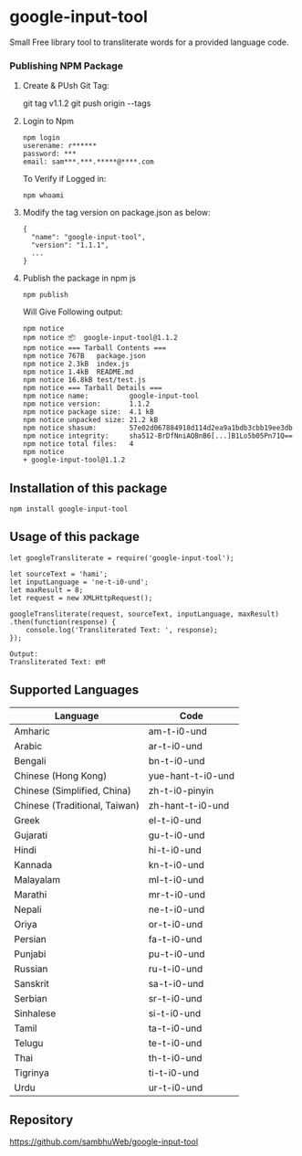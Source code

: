 # google-input-tool
Small Free library tool to transliterate words for a provided language code.

### Publishing NPM Package

  1. Create & PUsh Git Tag:
  
        git tag v1.1.2
        git push origin --tags
  
  2. Login to Npm
  
         npm login
         userename: r******
         password: ***
         email: sam***.***.*****@****.com
   
     To Verify if Logged in:
     
         npm whoami 
    
  3. Modify the tag version on package.json as below:
  
         {
           "name": "google-input-tool",
           "version": "1.1.1",
           ...
         }
         
  4. Publish the package in npm js
  
         npm publish 
         
        Will Give Following output:
        
         npm notice 
         npm notice 📦  google-input-tool@1.1.2
         npm notice === Tarball Contents === 
         npm notice 767B   package.json
         npm notice 2.3kB  index.js    
         npm notice 1.4kB  README.md   
         npm notice 16.8kB test/test.js
         npm notice === Tarball Details === 
         npm notice name:          google-input-tool                       
         npm notice version:       1.1.2                                   
         npm notice package size:  4.1 kB                                  
         npm notice unpacked size: 21.2 kB                                 
         npm notice shasum:        57e02d067884918d114d2ea9a1bdb3cbb19ee3db
         npm notice integrity:     sha512-BrDfNniAQBnB6[...]B1Lo5b05Pn71Q==
         npm notice total files:   4                                       
         npm notice 
         + google-input-tool@1.1.2

## Installation of this package
```npm install google-input-tool```

## Usage of this package

```
let googleTransliterate = require('google-input-tool');

let sourceText = 'hami';
let inputLanguage = 'ne-t-i0-und';
let maxResult = 8;
let request = new XMLHttpRequest();

googleTransliterate(request, sourceText, inputLanguage, maxResult)
.then(function(response) {
    console.log('Transliterated Text: ', response);
});

Output:
Transliterated Text: हामी
```

## Supported Languages

|  Language | Code  |
|---|---|
| Amharic | am-t-i0-und |
| Arabic | ar-t-i0-und |
| Bengali | bn-t-i0-und |
| Chinese (Hong Kong) | yue-hant-t-i0-und |
| Chinese (Simplified, China) | zh-t-i0-pinyin |
| Chinese (Traditional, Taiwan) | zh-hant-t-i0-und |
| Greek | el-t-i0-und |
| Gujarati | gu-t-i0-und |
| Hindi | hi-t-i0-und |
| Kannada | kn-t-i0-und |
| Malayalam | ml-t-i0-und |
| Marathi | mr-t-i0-und |
| Nepali | ne-t-i0-und |
| Oriya | or-t-i0-und |
| Persian | fa-t-i0-und |
| Punjabi | pu-t-i0-und |
| Russian | ru-t-i0-und |
| Sanskrit | sa-t-i0-und |
| Serbian | sr-t-i0-und |
| Sinhalese | si-t-i0-und |
| Tamil | ta-t-i0-und |
| Telugu | te-t-i0-und |
| Thai | th-t-i0-und |
| Tigrinya | ti-t-i0-und |
| Urdu | ur-t-i0-und |

## Repository ##
https://github.com/sambhuWeb/google-input-tool
